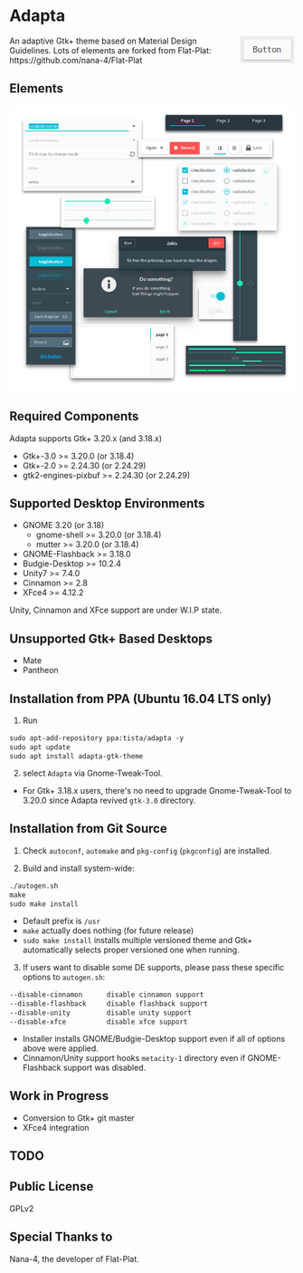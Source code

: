 Adapta
=========
<img src="img/Button.gif" alt="Button" align="right" />
An adaptive Gtk+ theme based on Material Design Guidelines.
Lots of elements are forked from Flat-Plat: https://github.com/nana-4/Flat-Plat

Elements
--------
![Materials](img/Materials.png)

Required Components
-------------------
Adapta supports Gtk+ 3.20.x (and 3.18.x)

 * Gtk+-3.0            >= 3.20.0 (or 3.18.4)
 * Gtk+-2.0            >= 2.24.30 (or 2.24.29)
 * gtk2-engines-pixbuf >= 2.24.30 (or 2.24.29)

Supported Desktop Environments
------------------------------
 * GNOME 3.20 (or 3.18)
   * gnome-shell   >= 3.20.0 (or 3.18.4)
   * mutter        >= 3.20.0 (or 3.18.4)
 * GNOME-Flashback >= 3.18.0
 * Budgie-Desktop  >= 10.2.4
 * Unity7          >= 7.4.0
 * Cinnamon        >= 2.8
 * XFce4           >= 4.12.2

 Unity, Cinnamon and XFce support are under W.I.P state.

Unsupported Gtk+ Based Desktops
-------------------------------
 * Mate
 * Pantheon

Installation from PPA (Ubuntu 16.04 LTS only)
------------
1. Run

 ```
 sudo apt-add-repository ppa:tista/adapta -y
 sudo apt update
 sudo apt install adapta-gtk-theme
 ```

2. select `Adapta` via Gnome-Tweak-Tool.

 * For Gtk+ 3.18.x users, there's no need to upgrade Gnome-Tweak-Tool to 3.20.0 since Adapta revived `gtk-3.0` directory.

Installation from Git Source
------------
1. Check `autoconf`, `automake` and `pkg-config` (`pkgconfig`) are installed.

2. Build and install system-wide:

 ```
 ./autogen.sh
 make
 sudo make install
 ```

 * Default prefix is `/usr`
 * `make` actually does nothing (for future release)
 * `sudo make install` installs multiple versioned theme and Gtk+ automatically selects proper versioned one when running.

3. If users want to disable some DE supports, please pass these specific options to `autogen.sh`:

 ```
 --disable-cinnamon      disable cinnamon support
 --disable-flashback     disable flashback support
 --disable-unity         disable unity support
 --disable-xfce          disable xfce support
 ```

 * Installer installs GNOME/Budgie-Desktop support even if all of options above were applied.
 * Cinnamon/Unity support hooks `metacity-1` directory even if GNOME-Flashback support was disabled.

Work in Progress
----------------
* Conversion to Gtk+ git master
* XFce4 integration

TODO
----

Public License
--------------
 GPLv2

Special Thanks to
--------------
 Nana-4, the developer of Flat-Plat.

